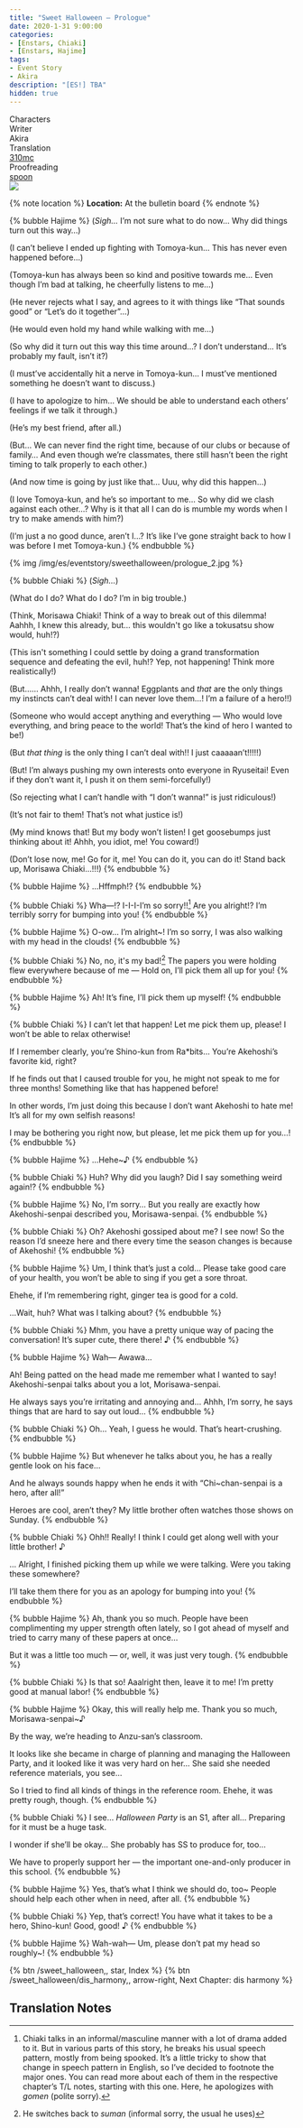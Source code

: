 ```yaml
---
title: "Sweet Halloween – Prologue"
date: 2020-1-31 9:00:00
categories:
- [Enstars, Chiaki]
- [Enstars, Hajime]
tags:
- Event Story
- Akira
description: "[ES!] TBA"
hidden: true
---
```

<div class="three-wrapper" style="--storyColor:#965e7d;--storyColor-rgb:150,94,125;--storyColor-h:326.8;--storyColor-s: 23%;--storyColor-l:47.8%;">
    <div class="info-area">
        <div class="info">
            <div class="info-item characters">
                <div class="label">
                    Characters
                </div>
                <div class="value">
                <a href="/categories/Enstars/Chiaki" character="Chiaki"></a>
                <a href="/categories/Enstars/Hajime" character="Hajime"></a>
                </div>
            </div>
            <div class="info-item one">
                <div class="label">
                    Writer
                </div>
                <div class="value">
                    Akira
                </div>
            </div>
            <div class="info-item two">
                <div class="label">
                    Translation
                </div>
                <div class="value">
                    <a href="/about">310mc</a>
                </div>
            </div>
            <div class="info-item three">
                <div class="label">
                   Proofreading
                </div>
                <div class="value">
                    <a href="https://twitter.com/splafyoon">spoon</a>
                </div>
            </div>
        </div>
    </div>
</div>

<!-- more -->

<img src="https://image.ibb.co/iQy8TG/IMG_4396.png">

{% note location %}
**Location:** At the bulletin board
{% endnote %}

{% bubble Hajime %}
(*Sigh…* I’m not sure what to do now… Why did things turn out this way…)

(I can’t believe I ended up fighting with Tomoya-kun… This has never even happened before…)

(Tomoya-kun has always been so kind and positive towards me… Even though I’m bad at talking, he cheerfully listens to me…)

(He never rejects what I say, and agrees to it with things like “That sounds good” or “Let’s do it together”…)

(He would even hold my hand while walking with me…)

(So why did it turn out this way this time around…? I don’t understand… It’s probably my fault, isn’t it?)

(I must’ve accidentally hit a nerve in Tomoya-kun… I must’ve mentioned something he doesn’t want to discuss.)

(I have to apologize to him… We should be able to understand each others’ feelings if we talk it through.)

(He’s my best friend, after all.)

(But… We can never find the right time, because of our clubs or because of family… And even though we’re classmates, there still hasn’t been the right timing to talk properly to each other.)

(And now time is going by just like that… Uuu, why did this happen…)

(I love Tomoya-kun, and he’s so important to me… So why did we clash against each other…? Why is it that all I can do is mumble my words when I try to make amends with him?)

(I’m just a no good dunce, aren’t I…? It’s like I’ve gone straight back to how I was before I met Tomoya-kun.)
{% endbubble %}

{% img /img/es/eventstory/sweethalloween/prologue_2.jpg %}

{% bubble Chiaki %}
(*Sigh…*)

(What do I do? What do I do? I’m in big trouble.)

(Think, Morisawa Chiaki! Think of a way to break out of this dilemma! Aahhh, I knew this already, but… this wouldn't go like a tokusatsu show would, huh!?)

(This isn't something I could settle by doing a grand transformation sequence and defeating the evil, huh!? Yep, not happening! Think more realistically!)

(But…… Ahhh, I really don’t wanna! Eggplants and *that* are the only things my instincts can’t deal with! I can never love them…! I’m a failure of a hero!!)

(Someone who would accept anything and everything — Who would love everything, and bring peace to the world! That’s the kind of hero I wanted to be!)

(But *that thing* is the only thing I can’t deal with!! I just caaaaan’t!!!!!)

(But! I’m always pushing my own interests onto everyone in Ryuseitai! Even if they don’t want it, I push it on them semi-forcefully!)

(So rejecting what I can’t handle with “I don’t wanna!” is just ridiculous!)

(It’s not fair to them! That’s not what justice is!)

(My mind knows that! But my body won’t listen! I get goosebumps just thinking about it! Ahhh, you idiot, me! You coward!)

(Don’t lose now, me! Go for it, me! You can do it, you can do it! Stand back up, Morisawa Chiaki…!!!)
{% endbubble %}

{% bubble Hajime %}
…Hffmph!?
{% endbubble %}

{% bubble Chiaki %}
Wha—!? I-I-I-I’m so sorry!![^1] Are you alright!? I’m terribly sorry for bumping into you!
{% endbubble %}

{% bubble Hajime %}
O-ow… I’m alright~! I’m so sorry, I was also walking with my head in the clouds!
{% endbubble %}

{% bubble Chiaki %}
No, no, it's my bad![^2] The papers you were holding flew everywhere because of me — Hold on, I’ll pick them all up for you!
{% endbubble %}

{% bubble Hajime %}
Ah! It’s fine, I’ll pick them up myself!
{% endbubble %}

{% bubble Chiaki %}
I can’t let that happen! Let me pick them up, please! I won’t be able to relax otherwise!

If I remember clearly, you’re Shino-kun from Ra*bits… You’re Akehoshi’s favorite kid, right?

If he finds out that I caused trouble for you, he might not speak to me for three months! Something like that has happened before!

In other words, I’m just doing this because I don’t want Akehoshi to hate me! It’s all for my own selfish reasons!

I may be bothering you right now, but please, let me pick them up for you…!
{% endbubble %}

{% bubble Hajime %}
…Hehe~♪
{% endbubble %}

{% bubble Chiaki %}
Huh? Why did you laugh? Did I say something weird again!?
{% endbubble %}

{% bubble Hajime %}
No, I’m sorry… But you really are exactly how Akehoshi-senpai described you, Morisawa-senpai.
{% endbubble %}

{% bubble Chiaki %}
Oh? Akehoshi gossiped about me? I see now! So the reason I’d sneeze here and there every time the season changes is because of Akehoshi!
{% endbubble %}

{% bubble Hajime %}
Um, I think that’s just a cold… Please take good care of your health, you won’t be able to sing if you get a sore throat.

Ehehe, if I’m remembering right, ginger tea is good for a cold.

…Wait, huh? What was I talking about?
{% endbubble %}

{% bubble Chiaki %}
Mhm, you have a pretty unique way of pacing the conversation! It’s super cute, there there! ♪
{% endbubble %}

{% bubble Hajime %}
Wah— Awawa…

Ah! Being patted on the head made me remember what I wanted to say! Akehoshi-senpai talks about you a lot, Morisawa-senpai.

He always says you’re irritating and annoying and… Ahhh, I’m sorry, he says things that are hard to say out loud…
{% endbubble %}

{% bubble Chiaki %}
Oh… Yeah, I guess he would. That’s heart-crushing.
{% endbubble %}

{% bubble Hajime %}
But whenever he talks about you, he has a really gentle look on his face…

And he always sounds happy when he ends it with “Chi~chan-senpai is a hero, after all!”

Heroes are cool, aren’t they? My little brother often watches those shows on Sunday.
{% endbubble %}

{% bubble Chiaki %}
Ohh!! Really! I think I could get along well with your little brother! ♪

… Alright, I finished picking them up while we were talking. Were you taking these somewhere?

I’ll take them there for you as an apology for bumping into you!
{% endbubble %}

{% bubble Hajime %}
Ah, thank you so much. People have been complimenting my upper strength often lately, so I got ahead of myself and tried to carry many of these papers at once…

But it was a little too much — or, well, it was just very tough.
{% endbubble %}

{% bubble Chiaki %}
Is that so! Aaalright then, leave it to me! I’m pretty good at manual labor!
{% endbubble %}

{% bubble Hajime %}
Okay, this will really help me. Thank you so much, Morisawa-senpai~♪

By the way, we’re heading to Anzu-san’s classroom.

It looks like she became in charge of planning and managing the Halloween Party, and it looked like it was very hard on her… She said she needed reference materials, you see…

So I tried to find all kinds of things in the reference room. Ehehe, it was pretty rough, though.
{% endbubble %}

{% bubble Chiaki %}
I see… *Halloween Party* is an S1, after all… Preparing for it must be a huge task.

I wonder if she’ll be okay… She probably has SS to produce for, too…

We have to properly support her — the important one-and-only producer in this school.
{% endbubble %}

{% bubble Hajime %}
Yes, that’s what I think we should do, too~ People should help each other when in need, after all.
{% endbubble %}

{% bubble Chiaki %}
Yep, that’s correct! You have what it takes to be a hero, Shino-kun! Good, good! ♪
{% endbubble %}

{% bubble Hajime %}
Wah-wah— Um, please don’t pat my head so roughly~!
{% endbubble %}

<div toc>
{% btn /sweet_halloween,, star, Index %}
{% btn /sweet_halloween/dis_harmony,, arrow-right, Next Chapter: dis harmony %}
</div>

## Translation Notes

[^1]: Chiaki talks in an informal/masculine manner with a lot of drama added to it. But in various parts of this story, he breaks his usual speech pattern, mostly from being spooked. It’s a little tricky to show that change in speech pattern in English, so I’ve decided to footnote the major ones. You can read more about each of them in the respective chapter’s T/L notes, starting with this one. Here, he apologizes with *gomen* (polite sorry).
[^2]: He switches back to *suman* (informal sorry, the usual he uses)
